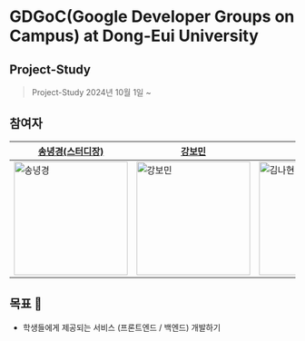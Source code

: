 # GDGoC(Google Developer Groups on Campus) at Dong-Eui University

## Project-Study

> Project-Study
> 2024년 10월 1일 ~

## 참여자

| [송녕경(스터디장)](https://github.com/nyeonggyeong)                                                      | [강보민](https://github.com/borbbo)                                                                      | [김나현](https://github.com/kimnayeon)                                                                  | [박근민](https://github.com/surrin1008)                                                                 | [이지원](https://github.com/leejyohan)                                                                  | [임승진](https://github.com/SeungJin051)                                                                |
| -------------------------------------------------------------------------------------------------------- | -------------------------------------------------------------------------------------------------------- | ------------------------------------------------------------------------------------------------------- | ------------------------------------------------------------------------------------------------------- | ------------------------------------------------------------------------------------------------------- | ------------------------------------------------------------------------------------------------------- |
| <img src="https://avatars.githubusercontent.com/u/146078760?v=4" alt="송녕경" width="200" height="200"/> | <img src="https://avatars.githubusercontent.com/u/146055377?v=4" alt="강보민" width="200" height="200"/> | <img src="https://avatars.githubusercontent.com/u/76746507?v=4" alt="김나현" width="200" height="200"/> | <img src="https://avatars.githubusercontent.com/u/84020847?v=4" alt="박근민" width="200" height="200"/> | <img src="https://avatars.githubusercontent.com/u/86225337?v=4" alt="이지원" width="200" height="200"/> | <img src="https://avatars.githubusercontent.com/u/83889135?v=4" alt="임승진" width="200" height="200"/> |

## 목표 🏁

- 학생들에게 제공되는 서비스 (프론트엔드 / 백엔드) 개발하기
